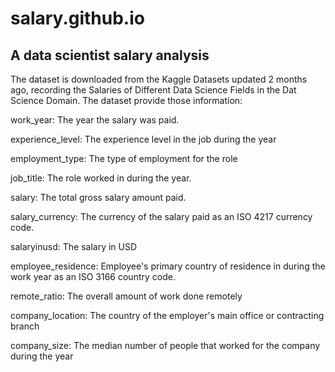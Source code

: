 # salary.github.io
## A data scientist salary analysis
The dataset is downloaded from the Kaggle Datasets updated 2 months ago, recording the Salaries of Different Data Science Fields in the Dat Science Domain. The dataset provide those information:
 
 work_year: The year the salary was paid.
 
 experience_level: The experience level in the job during the year
 
 employment_type: The type of employment for the role
 
 job_title: The role worked in during the year.
 
 salary: The total gross salary amount paid.
 
 salary_currency: The currency of the salary paid as an ISO 4217 currency code.
 
 salaryinusd: The salary in USD
 
 employee_residence: Employee's primary country of residence in during the work year as an ISO 3166 country code.
 
 remote_ratio: The overall amount of work done remotely
 
 company_location: The country of the employer's main office or contracting branch
 
 company_size: The median number of people that worked for the company during the year
